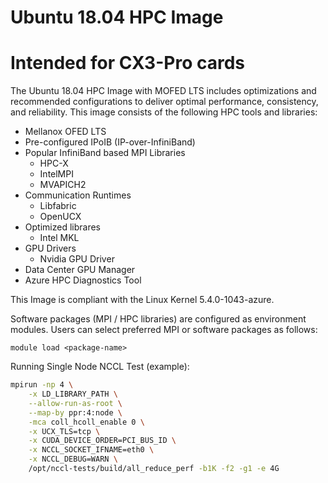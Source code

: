 # Ubuntu 18.04 HPC Image
# Intended for CX3-Pro cards

The Ubuntu 18.04 HPC Image with MOFED LTS includes optimizations and recommended configurations to deliver optimal performance,
consistency, and reliability. This image consists of the following HPC tools and libraries:

- Mellanox OFED LTS
- Pre-configured IPoIB (IP-over-InfiniBand)
- Popular InfiniBand based MPI Libraries
  - HPC-X
  - IntelMPI
  - MVAPICH2
- Communication Runtimes
  - Libfabric
  - OpenUCX
- Optimized librares
  - Intel MKL
- GPU Drivers
  - Nvidia GPU Driver
- Data Center GPU Manager
- Azure HPC Diagnostics Tool

This Image is compliant with the Linux Kernel 5.4.0-1043-azure.

Software packages (MPI / HPC libraries) are configured as environment modules. Users can select preferred MPI or software packages as follows:

`module load <package-name>`

Running Single Node NCCL Test (example):

```sh
mpirun -np 4 \
    -x LD_LIBRARY_PATH \
    --allow-run-as-root \
    --map-by ppr:4:node \
    -mca coll_hcoll_enable 0 \
    -x UCX_TLS=tcp \
    -x CUDA_DEVICE_ORDER=PCI_BUS_ID \
    -x NCCL_SOCKET_IFNAME=eth0 \
    -x NCCL_DEBUG=WARN \
    /opt/nccl-tests/build/all_reduce_perf -b1K -f2 -g1 -e 4G
```